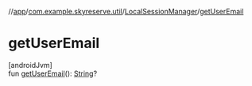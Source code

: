 //[app](../../../index.md)/[com.example.skyreserve.util](../index.md)/[LocalSessionManager](index.md)/[getUserEmail](get-user-email.md)

# getUserEmail

[androidJvm]\
fun [getUserEmail](get-user-email.md)(): [String](https://kotlinlang.org/api/latest/jvm/stdlib/kotlin/-string/index.html)?
